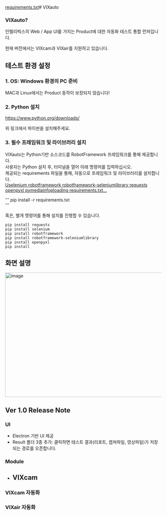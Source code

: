 [requirements.txt](https://github.com/user-attachments/files/21526530/requirements.txt)# VIXauto
### VIXauto?  
인텔리빅스의 Web / App UI를 가지는 Product에 대한 자동화 테스트 통합 런처입니다.         

현재 버전에서는 VIXcam과 VIXair를 지원하고 있습니다.

## 테스트 환경 설정
### 1. OS: Windows 환경의 PC 준비
MAC과 Linux에서는 Product 동작이 보장되지 않습니다!

      
### 2. Python 설치 
https://www.python.org/downloads/   
   
   
위 링크에서 파이썬을 설치해주세요.

### 3. 필수 프레임워크 및 라이브러리 설치
VIXauto는 Python기반 소스코드를 RobotFramework 프레임워크를 통해 제공합니다.      
사용자는 Python 설치 후, 터미널을 열어 아래 명령어를 입력하십시오.   
제공되는 requirements 파일을 통해, 자동으로 프레임워크 및 라이브러리를 설치합니다.   
[Uselenium
robotframework
robotframework-seleniumlibrary
requests
openpyxl
pymediainfoploading requirements.txt…]()

'''
pip install -r requirements.txt   
'''
      
혹은, 별개 명령어를 통해 설치를 진행할 수 있습니다.      

```   
pip install requests  
pip install selenium
pip install robotframework 
pip install robotframework-seleniumlibrary
pip install openpyxl
pip install 
```

## 화면 설명
   <img width="600" height="400" alt="image" src="https://github.com/user-attachments/assets/9bff7725-877f-45c6-8895-97506dda9df4" />


## Ver 1.0 Release Note
### UI
- Electron 기반 UI 제공   
- Result 폴더 3종 추가: 클릭하면 테스트 결과(리포트, 캡쳐파일, 영상파일)가 저장되는 경로를 오픈합니다.
### Module
- VIXcam
  - 

### VIXcam 자동화



### VIXair 자동화

